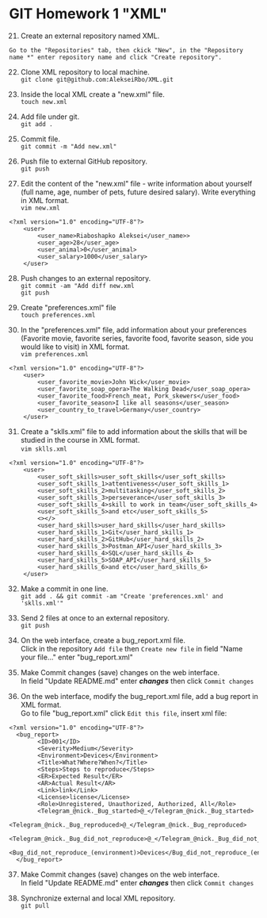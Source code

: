 # GIT Homework 1 "XML"

21. Create an external repository named XML.  
```   
Go to the "Repositories" tab, then ckick "New", in the "Repository name *" enter repository name and click "Create repository".   
```
22. Clone XML repository to local machine.  
`git clone git@github.com:AlekseiRbo/XML.git` 

23. Inside the local XML create a "new.xml" file.   
`touch new.xml`

24. Add file under git.  
`git add .`

25. Commit file.  
`git commit -m "Add new.xml"`

26. Push file to external GitHub repository.  
`git push`  

27. Edit the content of the "new.xml" file - write information about yourself (full name, age, number of pets, future desired salary). Write everything in XML format.  
`vim new.xml`  
```
<?xml version="1.0" encoding="UTF-8"?>
	<user>
		<user_name>Riaboshapko Aleksei</user_name>>
		<user_age>28</user_age>
		<user_animal>0</user_animal>
		<user_salary>1000</user_salary>
	</user> 
```
28. Push changes to an external repository.  
`git commit -am "Add diff new.xml`  
`git push`  

29. Create "preferences.xml" file  
`touch preferences.xml`  

30. In the "preferences.xml" file, add information about your preferences (Favorite movie, favorite series, favorite food, favorite season, side you would like to visit) in XML format.  
`vim preferences.xml`  
```
<?xml version="1.0" encoding="UTF-8"?>
	<user>
		<user_favorite_movie>John Wick</user_movie>
		<user_favorite_soap_opera>The Walking Dead</user_soap_opera>
		<user_favorite_food>French_meat, Pork_skewers</user_food>
		<user_favorite_season>I like all seasons</user_season>
		<user_country_to_travel>Germany</user_country>
	</user>
```  

31. Create a "sklls.xml" file to add information about the skills that will be studied in the course in XML format.  
`vim sklls.xml`  
```
<?xml version="1.0" encoding="UTF-8"?>
	<user>
		<user_soft_skills>user_soft_skills</user_soft_skills>
		<user_soft_skills_1>attentiveness</user_soft_skills_1>
		<user_soft_skills_2>multitasking</user_soft_skills_2>
		<user_soft_skills_3>perseverance</user_soft_skills_3>
		<user_soft_skills_4>skill to work in team</user_soft_skills_4>
		<user_soft_skills_5>and etc</user_soft_skills_5>
		<></>
		<user_hard_skills>user_hard_skills</user_hard_skills>
		<user_hard_skills_1>Git</user_hard_skills_1>
		<user_hard_skills_2>GitHub</user_hard_skills_2>
		<user_hard_skills_3>Postman_API</user_hard_skills_3>
		<user_hard_skills_4>SQL</user_hard_skills_4>
		<user_hard_skills_5>SOAP_API</user_hard_skills_5>
		<user_hard_skills_6>and etc</user_hard_skills_6>
	</user>
```  

32. Make a commit in one line.  
`git add . && git commit -am "Create 'preferences.xml' and 'sklls.xml'"` 

33.  Send 2 files at once to an external repository.   
`git push`  

34. On the web interface, create a bug_report.xml file.  
Click in the repository `Add file` then `Create new file` in field "Name your file..." enter "bug_report.xml"  

35. Make Commit changes (save) changes on the web interface.  
In field "Update README.md" enter ***changes*** then click `Commit changes`  

36. On the web interface, modify the bug_report.xml file, add a bug report in XML format.  
Go to file "bug_report.xml" click `Edit this file`, insert xml file:  
```
<?xml version="1.0" encoding="UTF-8"?>
  <bug_report>
        <ID>001</ID>
        <Severity>Medium</Severity>
        <Environment>Devices</Environment>
        <Title>What?Where?When?</Title>
        <Steps>Steps to reproduce</Steps>
        <ER>Expected Result</ER>
        <AR>Actual Result</AR>
        <Link>link</Link>
        <License>license</License>
        <Role>Unregistered, Unauthorized, Authorized, All</Role>
        <Telegram_@nick._Bug_started>@_</Telegram_@nick._Bug_started>
        <Telegram_@nick._Bug_reproduced>@_</Telegram_@nick._Bug_reproduced>
        <Telegram_@nick._Bug_did_not_reproduce>@_</Telegram_@nick._Bug_did_not_reproduce>
        <Bug_did_not_reproduce_(environment)>Devices</Bug_did_not_reproduce_(environment)>
  </bug_report>
```

37. Make Commit changes (save) changes on the web interface.  
In field "Update README.md" enter ***changes*** then click `Commit changes`  

38. Synchronize external and local XML repository.  
`git pull` 
